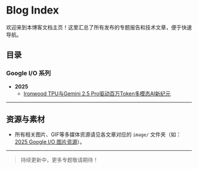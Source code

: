 # Blog Index

欢迎来到本博客文档主页！这里汇总了所有发布的专题报告和技术文章，便于快速导航。

## 目录

### Google I/O 系列
- **2025**
  - [Ironwood TPU与Gemini 2.5 Pro驱动百万Token多模态AI新纪元](google-io/2025/google_io_2025_keynote.md)

---

## 资源与素材
- 所有相关图片、GIF等多媒体资源请见各文章对应的 `image/` 文件夹（如：[2025 Google I/O 图片资源](google-io/2025/image/)）。

---

> 持续更新中，更多专题敬请期待！ 